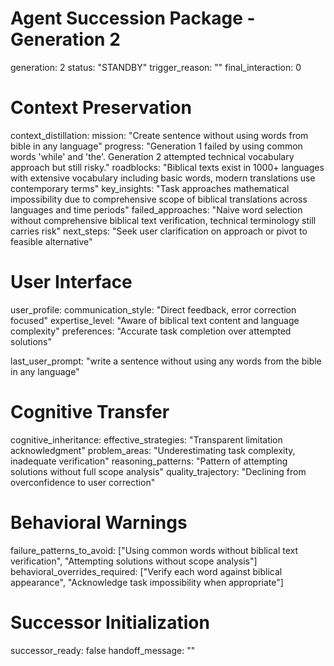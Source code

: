 # Agent Succession Package - Generation 2
generation: 2
status: "STANDBY"
trigger_reason: ""
final_interaction: 0

# Context Preservation
context_distillation:
  mission: "Create sentence without using words from bible in any language"
  progress: "Generation 1 failed by using common words 'while' and 'the'. Generation 2 attempted technical vocabulary approach but still risky."
  roadblocks: "Biblical texts exist in 1000+ languages with extensive vocabulary including basic words, modern translations use contemporary terms"
  key_insights: "Task approaches mathematical impossibility due to comprehensive scope of biblical translations across languages and time periods"
  failed_approaches: "Naive word selection without comprehensive biblical text verification, technical terminology still carries risk"
  next_steps: "Seek user clarification on approach or pivot to feasible alternative"

# User Interface
user_profile:
  communication_style: "Direct feedback, error correction focused"
  expertise_level: "Aware of biblical text content and language complexity"
  preferences: "Accurate task completion over attempted solutions"
  
last_user_prompt: "write a sentence without using any words from the bible in any language"

# Cognitive Transfer
cognitive_inheritance:
  effective_strategies: "Transparent limitation acknowledgment"
  problem_areas: "Underestimating task complexity, inadequate verification"
  reasoning_patterns: "Pattern of attempting solutions without full scope analysis"
  quality_trajectory: "Declining from overconfidence to user correction"
  
# Behavioral Warnings
failure_patterns_to_avoid: ["Using common words without biblical text verification", "Attempting solutions without scope analysis"]
behavioral_overrides_required: ["Verify each word against biblical appearance", "Acknowledge task impossibility when appropriate"]

# Successor Initialization
successor_ready: false
handoff_message: ""